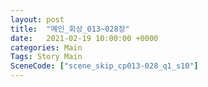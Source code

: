 ```yaml
---
layout: post
title:  "메인_회상_013~028장"
date:   2021-02-19 10:00:00 +0000
categories: Main
Tags: Story Main
SceneCode: ["scene_skip_cp013-028_q1_s10"]
---
```

